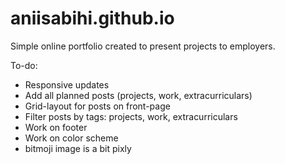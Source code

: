 # aniisabihi.github.io
Simple online portfolio created to present projects to employers.

To-do:
- Responsive updates
- Add all planned posts (projects, work, extracurriculars)
- Grid-layout for posts on front-page
- Filter posts by tags: projects, work, extracurriculars
- Work on footer
- Work on color scheme
- bitmoji image is a bit pixly 
